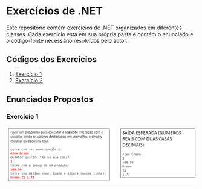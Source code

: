 # Exercícios de .NET

Este repositório contém exercícios de .NET organizados em diferentes classes. Cada exercício está em sua própria pasta e contém o enunciado e o código-fonte necessário resolvidos pelo autor.

## Códigos dos Exercícios

1. [Exercício 1](./ConsoleApp1/ExercicioAula1.cs)
2. [Exercício 2](./Exercicio2)

## Enunciados Propostos

### Exercício 1

![Diagrama do Exercício 1](./Image/exe1.png)
